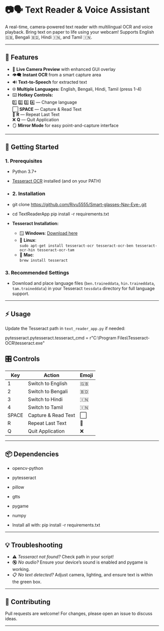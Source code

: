 # 📷🗣️ Text Reader & Voice Assistant

A real-time, camera-powered text reader with multilingual OCR and voice playback. Bring text on paper to life using your webcam! Supports English 🇬🇧, Bengali 🇧🇩, Hindi 🇮🇳, and Tamil 🇮🇳.

---

## 🚀 Features

- 🎥 **Live Camera Preview** with enhanced GUI overlay  
- 👁️‍🗨️ **Instant OCR** from a smart capture area  
- 🔊 **Text-to-Speech** for extracted text  
- 🌐 **Multiple Languages:** English, Bengali, Hindi, Tamil (press 1-4)
- ⌨️ **Hotkey Controls:**  
  1️⃣ 2️⃣ 3️⃣ 4️⃣ — Change language  
  ⬜️ **SPACE** — Capture & Read Text  
  🔁 **R** — Repeat Last Text  
  ❌ **Q** — Quit Application
- 🪞 **Mirror Mode** for easy point-and-capture interface

---
## 🏁 Getting Started

### 1. Prerequisites
- Python 3.7+
- [Tesseract OCR](https://github.com/tesseract-ocr/tesseract) installed (and on your PATH)

- ### 2. Installation
- git clone https://github.com/Rivu5555/Smart-glasses-Nav-Eye-.git
- cd TextReaderApp
  pip install -r requirements.txt
- **Tesseract Installation:**
  - 🪟 **Windows**: [Download here](https://github.com/tesseract-ocr/tesseract)
  - 🐧 **Linux**:  
    `sudo apt-get install tesseract-ocr tesseract-ocr-ben tesseract-ocr-hin tesseract-ocr-tam`
  - 🍏 **Mac**:  
    `brew install tesseract`

### 3. Recommended Settings

- Download and place language files (`ben.traineddata`, `hin.traineddata`, `tam.traineddata`) in your Tesseract `tessdata` directory for full language support.

---

## ⚡ Usage

Update the Tesseract path in `text_reader_app.py` if needed:

pytesseract.pytesseract.tesseract_cmd = r"C:\Program Files\Tesseract-OCR\tesseract.exe"

## 🎛️ Controls

| Key     | Action                        | Emoji  |
|---------|-------------------------------|--------|
| 1       | Switch to English             | 🇬🇧    |
| 2       | Switch to Bengali             | 🇧🇩    |
| 3       | Switch to Hindi               | 🇮🇳    |
| 4       | Switch to Tamil               | 🇮🇳    |
| SPACE   | Capture & Read Text           | ⬜️     |
| R       | Repeat Last Text              | 🔁     |
| Q       | Quit Application              | ❌     |

---

## 📦 Dependencies

- opencv-python
- pytesseract
- pillow
- gtts
- pygame
- numpy

- Install all with:
pip install -r requirements.txt


---

## 💡 Troubleshooting

- ⚠️ *Tesseract not found?* Check path in your script!
- 🔇 *No audio?* Ensure your device’s sound is enabled and pygame is working.
- 📋 *No text detected?* Adjust camera, lighting, and ensure text is within the green box.

---

## 🙌 Contributing

Pull requests are welcome! For changes, please open an issue to discuss ideas.

---



  
